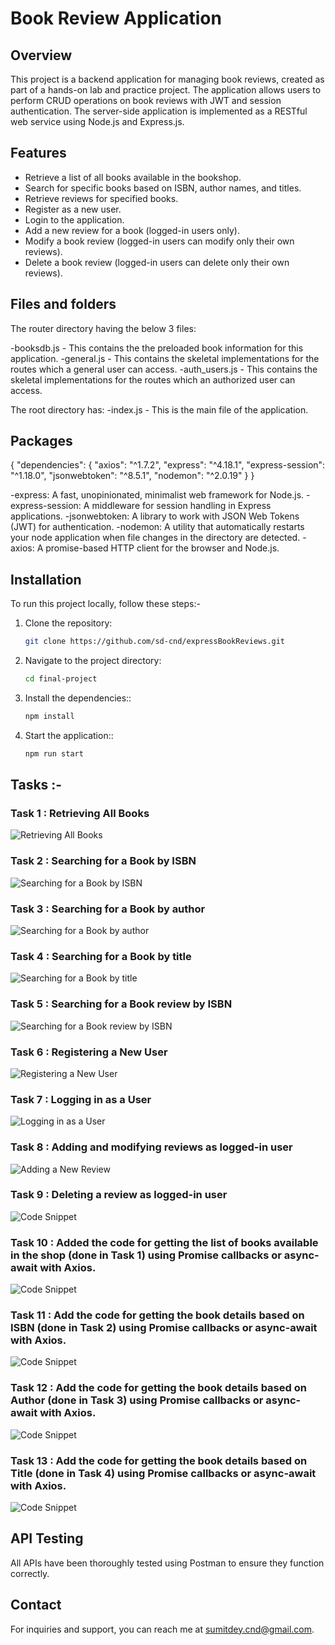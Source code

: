 # Book Review Application

## Overview
This project is a backend application for managing book reviews, created as part of a hands-on lab and practice project. The application allows users to perform CRUD operations on book reviews with JWT and session authentication. The server-side application is implemented as a RESTful web service using Node.js and Express.js.

## Features
- Retrieve a list of all books available in the bookshop.
- Search for specific books based on ISBN, author names, and titles.
- Retrieve reviews for specified books.
- Register as a new user.
- Login to the application.
- Add a new review for a book (logged-in users only).
- Modify a book review (logged-in users can modify only their own reviews).
- Delete a book review (logged-in users can delete only their own reviews).

## Files and folders
The router directory having the below 3 files:

-booksdb.js - This contains the the preloaded book information for this application.
-general.js - This contains the skeletal implementations for the routes which a general user can access.
-auth_users.js - This contains the skeletal implementations for the routes which an authorized user can access.

The root directory has:
-index.js - This is the main file of the application.

## Packages

{
"dependencies": {
    "axios": "^1.7.2",
    "express": "^4.18.1",
    "express-session": "^1.18.0",
    "jsonwebtoken": "^8.5.1",
    "nodemon": "^2.0.19"
  }
}

-express: A fast, unopinionated, minimalist web framework for Node.js.
-express-session: A middleware for session handling in Express applications.
-jsonwebtoken: A library to work with JSON Web Tokens (JWT) for authentication.
-nodemon: A utility that automatically restarts your node application when file changes in the directory are detected.
-axios: A promise-based HTTP client for the browser and Node.js.

## Installation
To run this project locally, follow these steps:-

1. Clone the repository:
   ```bash
   git clone https://github.com/sd-cnd/expressBookReviews.git

2. Navigate to the project directory:
   ```bash
   cd final-project

3. Install the dependencies::
   ```bash
   npm install

4. Start the application::
   ```bash
   npm run start


## Tasks :-

### Task 1 : Retrieving All Books

![Retrieving All Books](https://i.postimg.cc/mkFNXxQS/1-getallbooks.png)

### Task 2 : Searching for a Book by ISBN

![Searching for a Book by ISBN](https://i.postimg.cc/qRWZMxwj/2-gedetails-ISBN.png)

### Task 3 : Searching for a Book by author

![Searching for a Book by author](https://i.postimg.cc/RhcGC5NZ/3-getbooksbyauthor.png)

### Task 4 : Searching for a Book by title

![Searching for a Book by title](https://i.postimg.cc/287TPDsH/4-getbooksbytitle.png)

### Task 5 : Searching for a Book review by ISBN

![Searching for a Book review by ISBN](https://i.postimg.cc/Jzh3vBcn/5-getbookreview.png)

### Task 6 : Registering a New User

![Registering a New User](https://i.postimg.cc/15mDVNdH/6-register.png)

### Task 7 : Logging in as a User

![Logging in as a User](https://i.postimg.cc/c19LTgHT/7-login.png)

### Task 8 : Adding and modifying reviews as logged-in user

![Adding a New Review](https://i.postimg.cc/Dy4ngxRy/8-reviewadded.png)

### Task 9 : Deleting a review as logged-in user

![Code Snippet](https://i.postimg.cc/nVgtCvM8/9-deletereview.png)

### Task 10 : Added the code for getting the list of books available in the shop (done in Task 1) using Promise callbacks or async-await with Axios.

![Code Snippet](https://i.postimg.cc/R0Xk9t2D/task10.png)

### Task 11 : Add the code for getting the book details based on ISBN (done in Task 2) using Promise callbacks or async-await with Axios.

![Code Snippet](https://i.postimg.cc/13HmnfLp/task11.png)

### Task 12 : Add the code for getting the book details based on Author (done in Task 3) using Promise callbacks or async-await with Axios.

![Code Snippet](https://i.postimg.cc/139PQyf4/task12.png)

### Task 13 : Add the code for getting the book details based on Title (done in Task 4) using Promise callbacks or async-await with Axios.

![Code Snippet](https://i.postimg.cc/Zq21CmK8/task13.png)

## API Testing

All APIs have been thoroughly tested using Postman to ensure they function correctly.

## Contact

For inquiries and support, you can reach me at [sumitdey.cnd@gmail.com](mailto:sumitdey.cnd@gmail.com).